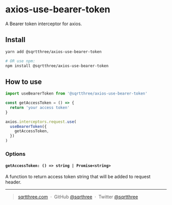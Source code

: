 # axios-use-bearer-token

A Bearer token interceptor for axios.

## Install

```bash
yarn add @sqrtthree/axios-use-bearer-token

# OR use npm:
npm install @sqrtthree/axios-use-bearer-token
```

## How to use

```ts
import useBearerToken from '@sqrtthree/axios-use-bearer-token'

const getAccessToken = () => {
  return 'your access token'
}

axios.interceptors.request.use(
  useBearerToken({
    getAccessToken,
  })
)
```

### Options

#### `getAccessToken: () => string | Promise<string>`

A function to return access token string that will be added to request header.

---

> [sqrtthree.com](https://sqrtthree.com/) &nbsp;&middot;&nbsp;
> GitHub [@sqrthree](https://github.com/sqrthree) &nbsp;&middot;&nbsp;
> Twitter [@sqrtthree](https://twitter.com/sqrtthree)
